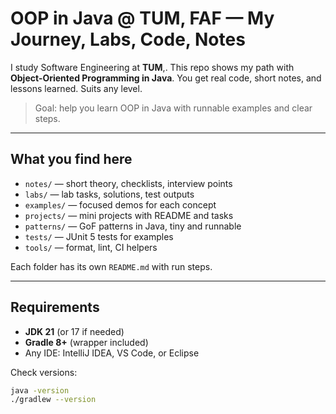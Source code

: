 # OOP in Java @ TUM, FAF — My Journey, Labs, Code, Notes

I study Software Engineering at **TUM**,. This repo shows my path with **Object-Oriented Programming in Java**. You get real code, short notes, and lessons learned. Suits any level.

> Goal: help you learn OOP in Java with runnable examples and clear steps.

---

## What you find here

- `notes/` — short theory, checklists, interview points
- `labs/` — lab tasks, solutions, test outputs
- `examples/` — focused demos for each concept
- `projects/` — mini projects with README and tasks
- `patterns/` — GoF patterns in Java, tiny and runnable
- `tests/` — JUnit 5 tests for examples
- `tools/` — format, lint, CI helpers

Each folder has its own `README.md` with run steps.

---

## Requirements

- **JDK 21** (or 17 if needed)
- **Gradle 8+** (wrapper included)
- Any IDE: IntelliJ IDEA, VS Code, or Eclipse

Check versions:

```bash
java -version
./gradlew --version
